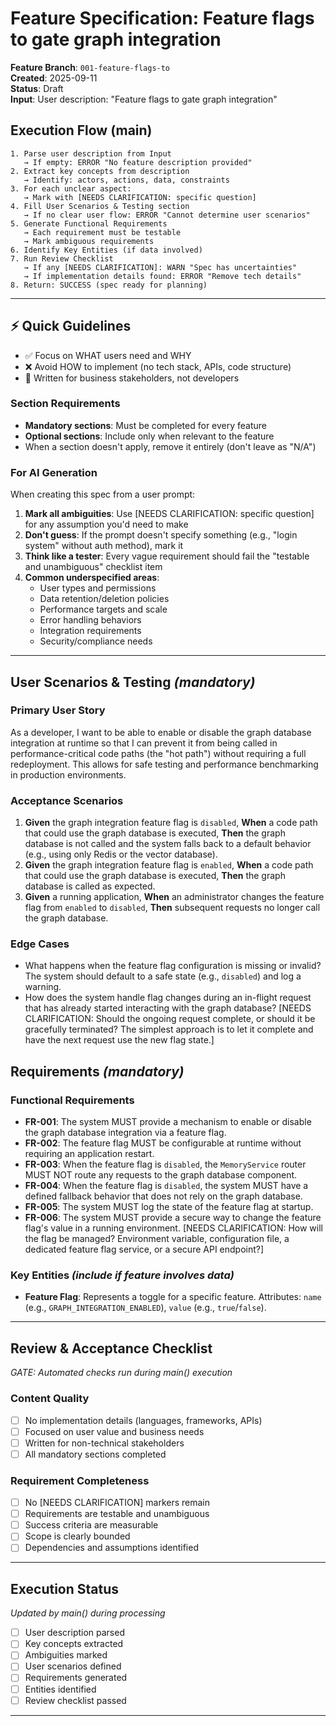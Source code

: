 # Feature Specification: Feature flags to gate graph integration

**Feature Branch**: `001-feature-flags-to`  
**Created**: 2025-09-11  
**Status**: Draft  
**Input**: User description: "Feature flags to gate graph integration"

## Execution Flow (main)
```
1. Parse user description from Input
   → If empty: ERROR "No feature description provided"
2. Extract key concepts from description
   → Identify: actors, actions, data, constraints
3. For each unclear aspect:
   → Mark with [NEEDS CLARIFICATION: specific question]
4. Fill User Scenarios & Testing section
   → If no clear user flow: ERROR "Cannot determine user scenarios"
5. Generate Functional Requirements
   → Each requirement must be testable
   → Mark ambiguous requirements
6. Identify Key Entities (if data involved)
7. Run Review Checklist
   → If any [NEEDS CLARIFICATION]: WARN "Spec has uncertainties"
   → If implementation details found: ERROR "Remove tech details"
8. Return: SUCCESS (spec ready for planning)
```

---

## ⚡ Quick Guidelines
- ✅ Focus on WHAT users need and WHY
- ❌ Avoid HOW to implement (no tech stack, APIs, code structure)
- 👥 Written for business stakeholders, not developers

### Section Requirements
- **Mandatory sections**: Must be completed for every feature
- **Optional sections**: Include only when relevant to the feature
- When a section doesn't apply, remove it entirely (don't leave as "N/A")

### For AI Generation
When creating this spec from a user prompt:
1. **Mark all ambiguities**: Use [NEEDS CLARIFICATION: specific question] for any assumption you'd need to make
2. **Don't guess**: If the prompt doesn't specify something (e.g., "login system" without auth method), mark it
3. **Think like a tester**: Every vague requirement should fail the "testable and unambiguous" checklist item
4. **Common underspecified areas**:
   - User types and permissions
   - Data retention/deletion policies  
   - Performance targets and scale
   - Error handling behaviors
   - Integration requirements
   - Security/compliance needs

---

## User Scenarios & Testing *(mandatory)*

### Primary User Story
As a developer, I want to be able to enable or disable the graph database integration at runtime so that I can prevent it from being called in performance-critical code paths (the "hot path") without requiring a full redeployment. This allows for safe testing and performance benchmarking in production environments.

### Acceptance Scenarios
1. **Given** the graph integration feature flag is `disabled`, **When** a code path that could use the graph database is executed, **Then** the graph database is not called and the system falls back to a default behavior (e.g., using only Redis or the vector database).
2. **Given** the graph integration feature flag is `enabled`, **When** a code path that could use the graph database is executed, **Then** the graph database is called as expected.
3. **Given** a running application, **When** an administrator changes the feature flag from `enabled` to `disabled`, **Then** subsequent requests no longer call the graph database.

### Edge Cases
- What happens when the feature flag configuration is missing or invalid? The system should default to a safe state (e.g., `disabled`) and log a warning.
- How does the system handle flag changes during an in-flight request that has already started interacting with the graph database? [NEEDS CLARIFICATION: Should the ongoing request complete, or should it be gracefully terminated? The simplest approach is to let it complete and have the next request use the new flag state.]

## Requirements *(mandatory)*

### Functional Requirements
- **FR-001**: The system MUST provide a mechanism to enable or disable the graph database integration via a feature flag.
- **FR-002**: The feature flag MUST be configurable at runtime without requiring an application restart.
- **FR-003**: When the feature flag is `disabled`, the `MemoryService` router MUST NOT route any requests to the graph database component.
- **FR-004**: When the feature flag is `disabled`, the system MUST have a defined fallback behavior that does not rely on the graph database.
- **FR-005**: The system MUST log the state of the feature flag at startup.
- **FR-006**: The system MUST provide a secure way to change the feature flag's value in a running environment. [NEEDS CLARIFICATION: How will the flag be managed? Environment variable, configuration file, a dedicated feature flag service, or a secure API endpoint?]

### Key Entities *(include if feature involves data)*
- **Feature Flag**: Represents a toggle for a specific feature. Attributes: `name` (e.g., `GRAPH_INTEGRATION_ENABLED`), `value` (e.g., `true`/`false`).

---

## Review & Acceptance Checklist
*GATE: Automated checks run during main() execution*

### Content Quality
- [ ] No implementation details (languages, frameworks, APIs)
- [ ] Focused on user value and business needs
- [ ] Written for non-technical stakeholders
- [ ] All mandatory sections completed

### Requirement Completeness
- [ ] No [NEEDS CLARIFICATION] markers remain
- [ ] Requirements are testable and unambiguous  
- [ ] Success criteria are measurable
- [ ] Scope is clearly bounded
- [ ] Dependencies and assumptions identified

---

## Execution Status
*Updated by main() during processing*

- [ ] User description parsed
- [ ] Key concepts extracted
- [ ] Ambiguities marked
- [ ] User scenarios defined
- [ ] Requirements generated
- [ ] Entities identified
- [ ] Review checklist passed

---